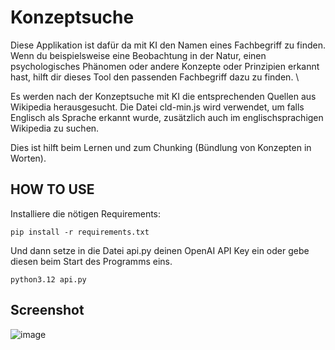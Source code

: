 # Konzeptsuche

Diese Applikation ist dafür da mit KI den Namen eines Fachbegriff zu finden. Wenn du beispielsweise eine Beobachtung in der Natur, einen psychologisches Phänomen oder andere Konzepte oder Prinzipien erkannt hast, hilft dir dieses Tool den passenden Fachbegriff dazu zu finden. \

Es werden nach der Konzeptsuche mit KI die entsprechenden Quellen aus Wikipedia herausgesucht. Die Datei cld-min.js wird verwendet, um falls Englisch als Sprache erkannt wurde, zusätzlich auch im englischsprachigen Wikipedia zu suchen.

Dies ist hilft beim Lernen und zum Chunking (Bündlung von Konzepten in Worten).

## HOW TO USE

Installiere die nötigen Requirements:
```console
pip install -r requirements.txt
```
Und dann setze in die Datei api.py deinen OpenAI API Key ein oder gebe diesen beim Start des Programms eins.

```console
python3.12 api.py
```

## Screenshot

![image](https://github.com/user-attachments/assets/300c8a7d-738d-4d2a-9ab4-5a85914dcb21)
